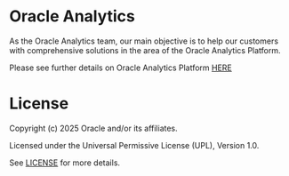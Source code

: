 # Oracle Analytics
 
As the Oracle Analytics team, our main objective is to help our customers with comprehensive solutions in the area of the Oracle Analytics Platform.

Please see further details on Oracle Analytics Platform [HERE](https://www.oracle.com/uk/business-analytics/analytics-platform/capabilities/)
 

# License

Copyright (c) 2025 Oracle and/or its affiliates.

Licensed under the Universal Permissive License (UPL), Version 1.0.

See [LICENSE](https://github.com/oracle-devrel/technology-engineering/blob/main/LICENSE) for more details.

